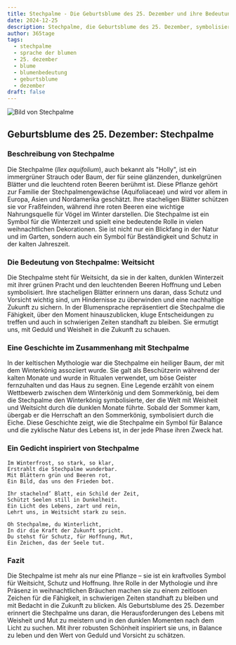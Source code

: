 ```yaml
---
title: Stechpalme - Die Geburtsblume des 25. Dezember und ihre Bedeutung
date: 2024-12-25
description: Stechpalme, die Geburtsblume des 25. Dezember, symbolisiert Weitsicht. Erfahre mehr über ihre Geschichte, Bedeutung und Symbolik in der Sprache der Blumen.
author: 365tage
tags:
  - stechpalme
  - sprache der blumen
  - 25. dezember
  - blume
  - blumenbedeutung
  - geburtsblume
  - dezember
draft: false
---
```


![Bild von Stechpalme](https://cdn.pixabay.com/photo/2021/12/22/19/43/holly-6888146_640.jpg#center)


## Geburtsblume des 25. Dezember: Stechpalme

### Beschreibung von Stechpalme

Die Stechpalme (_Ilex aquifolium_), auch bekannt als "Holly", ist ein immergrüner Strauch oder Baum, der für seine glänzenden, dunkelgrünen Blätter und die leuchtend roten Beeren berühmt ist. Diese Pflanze gehört zur Familie der Stechpalmengewächse (Aquifoliaceae) und wird vor allem in Europa, Asien und Nordamerika geschätzt. Ihre stacheligen Blätter schützen sie vor Fraßfeinden, während ihre roten Beeren eine wichtige Nahrungsquelle für Vögel im Winter darstellen. Die Stechpalme ist ein Symbol für die Winterzeit und spielt eine bedeutende Rolle in vielen weihnachtlichen Dekorationen. Sie ist nicht nur ein Blickfang in der Natur und im Garten, sondern auch ein Symbol für Beständigkeit und Schutz in der kalten Jahreszeit.

### Die Bedeutung von Stechpalme: Weitsicht

Die Stechpalme steht für Weitsicht, da sie in der kalten, dunklen Winterzeit mit ihrer grünen Pracht und den leuchtenden Beeren Hoffnung und Leben symbolisiert. Ihre stacheligen Blätter erinnern uns daran, dass Schutz und Vorsicht wichtig sind, um Hindernisse zu überwinden und eine nachhaltige Zukunft zu sichern. In der Blumensprache repräsentiert die Stechpalme die Fähigkeit, über den Moment hinauszublicken, kluge Entscheidungen zu treffen und auch in schwierigen Zeiten standhaft zu bleiben. Sie ermutigt uns, mit Geduld und Weisheit in die Zukunft zu schauen.

### Eine Geschichte im Zusammenhang mit Stechpalme

In der keltischen Mythologie war die Stechpalme ein heiliger Baum, der mit dem Winterkönig assoziiert wurde. Sie galt als Beschützerin während der kalten Monate und wurde in Ritualen verwendet, um böse Geister fernzuhalten und das Haus zu segnen. Eine Legende erzählt von einem Wettbewerb zwischen dem Winterkönig und dem Sommerkönig, bei dem die Stechpalme den Winterkönig symbolisierte, der die Welt mit Weisheit und Weitsicht durch die dunklen Monate führte. Sobald der Sommer kam, übergab er die Herrschaft an den Sommerkönig, symbolisiert durch die Eiche. Diese Geschichte zeigt, wie die Stechpalme ein Symbol für Balance und die zyklische Natur des Lebens ist, in der jede Phase ihren Zweck hat.

### Ein Gedicht inspiriert von Stechpalme

```
Im Winterfrost, so stark, so klar,
Erstrahlt die Stechpalme wunderbar.
Mit Blättern grün und Beeren rot,
Ein Bild, das uns den Frieden bot.

Ihr stachelnd’ Blatt, ein Schild der Zeit,
Schützt Seelen still in Dunkelheit.
Ein Licht des Lebens, zart und rein,
Lehrt uns, in Weitsicht stark zu sein.

Oh Stechpalme, du Winterlicht,
In dir die Kraft der Zukunft spricht.
Du stehst für Schutz, für Hoffnung, Mut,
Ein Zeichen, das der Seele tut.
```

### Fazit

Die Stechpalme ist mehr als nur eine Pflanze – sie ist ein kraftvolles Symbol für Weitsicht, Schutz und Hoffnung. Ihre Rolle in der Mythologie und ihre Präsenz in weihnachtlichen Bräuchen machen sie zu einem zeitlosen Zeichen für die Fähigkeit, in schwierigen Zeiten standhaft zu bleiben und mit Bedacht in die Zukunft zu blicken. Als Geburtsblume des 25. Dezember erinnert die Stechpalme uns daran, die Herausforderungen des Lebens mit Weisheit und Mut zu meistern und in den dunklen Momenten nach dem Licht zu suchen. Mit ihrer robusten Schönheit inspiriert sie uns, in Balance zu leben und den Wert von Geduld und Vorsicht zu schätzen.